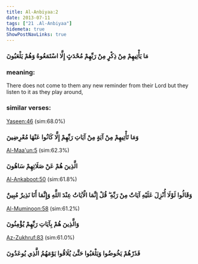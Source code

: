 ```yaml
---
title: Al-Anbiyaa:2
date: 2013-07-11
tags: ["21 .Al-Anbiyaa"]
hidemeta: true 
ShowPostNavLinks: true 
---
```

### مَا يَأْتِيهِمْ مِنْ ذِكْرٍ مِنْ رَبِّهِمْ مُحْدَثٍ إِلَّا اسْتَمَعُوهُ وَهُمْ يَلْعَبُونَ
### meaning: 
There does not come to them any new reminder from their Lord but they listen to it as they play around,
### similar verses: 

[Yaseen:46](/36/46) (sim:68.0%)

### وَمَا تَأْتِيهِمْ مِنْ آيَةٍ مِنْ آيَاتِ رَبِّهِمْ إِلَّا كَانُوا عَنْهَا مُعْرِضِينَ

[Al-Maa'un:5](/107/5) (sim:62.3%)

### الَّذِينَ هُمْ عَنْ صَلَاتِهِمْ سَاهُونَ

[Al-Ankaboot:50](/29/50) (sim:61.8%)

### وَقَالُوا لَوْلَا أُنْزِلَ عَلَيْهِ آيَاتٌ مِنْ رَبِّهِ ۖ قُلْ إِنَّمَا الْآيَاتُ عِنْدَ اللَّهِ وَإِنَّمَا أَنَا نَذِيرٌ مُبِينٌ

[Al-Muminoon:58](/23/58) (sim:61.2%)

### وَالَّذِينَ هُمْ بِآيَاتِ رَبِّهِمْ يُؤْمِنُونَ

[Az-Zukhruf:83](/43/83) (sim:61.0%)

### فَذَرْهُمْ يَخُوضُوا وَيَلْعَبُوا حَتَّىٰ يُلَاقُوا يَوْمَهُمُ الَّذِي يُوعَدُونَ
